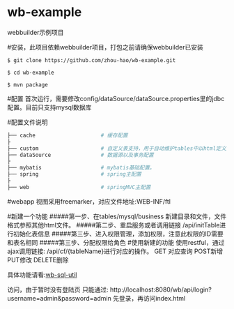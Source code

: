# wb-example
webbuilder示例项目

#安装，此项目依赖webbuilder项目，打包之前请确保webbuilder已安装

```shell
$ git clone https://github.com/zhou-hao/wb-example.git

$ cd wb-example

$ mvn package
```
#配置
首次运行，需要修改config/dataSource/dataSource.properties里的jdbc配置。目前只支持mysql数据库


#配置文件说明
```bash
├── cache                     # 缓存配置
├
├── custom                    # 自定义表支持，用于自动维护tables中以html定义的数据库表结构
├── dataSource                # 数据源以及事务配置
├
├── mybatis                   # mybatis基础配置。
├── spring                    # spring主配置
├
├── web                       # springMVC主配置
```
#webapp
视图采用freemarker，对应文件地址:WEB-INF/ftl

#新建一个功能
#####第一步、在tables/mysql/business 新建目录和文件，文件格式参照其他html文件。
#####第二步、重启服务或者调用链接 /api/initTable进行初始化表信息
#####第三步、进入权限管理，添加权限，注意此权限的ID需要和表名相同
#####第三步、分配权限给角色
#使用新建的功能
使用restful，通过ajax调用链接: /api/cf/{tableName}进行对应的操作。
GET 对应查询 POST新增 PUT修改 DELETE删除

具体功能请看:[wb-sql-util](https://github.com/wb-goup/webbuilder/blob/master/wb-sql-util)

访问，由于暂时没有登陆页 只能通过: http://localhost:8080/wb/api/login?username=admin&password=admin 
先登录，再访问index.html
